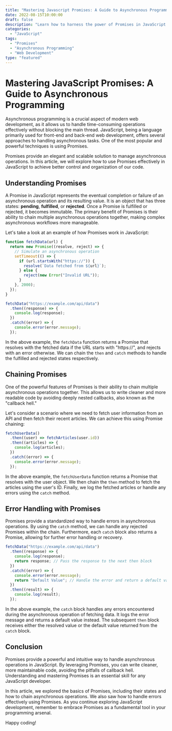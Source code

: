```yaml
--- 
title: "Mastering Javascript Promises: A Guide to Asynchronous Programming"
date: 2022-08-15T10:00:00
draft: false
description: "Learn how to harness the power of Promises in JavaScript to handle asynchronous programming efficiently."
categories:
  - "JavaScript"
tags:
  - "Promises"
  - "Asynchronous Programming"
  - "Web Development"
type: "featured"
---
```


# Mastering JavaScript Promises: A Guide to Asynchronous Programming

Asynchronous programming is a crucial aspect of modern web development, as it allows us to handle time-consuming operations effectively without blocking the main thread. JavaScript, being a language primarily used for front-end and back-end web development, offers several approaches to handling asynchronous tasks. One of the most popular and powerful techniques is using Promises.

Promises provide an elegant and scalable solution to manage asynchronous operations. In this article, we will explore how to use Promises effectively in JavaScript to achieve better control and organization of our code.

## Understanding Promises

A Promise in JavaScript represents the eventual completion or failure of an asynchronous operation and its resulting value. It is an object that has three states: **pending**, **fulfilled**, or **rejected**. Once a Promise is fulfilled or rejected, it becomes immutable. The primary benefit of Promises is their ability to chain multiple asynchronous operations together, making complex asynchronous workflows more manageable.

Let's take a look at an example of how Promises work in JavaScript:

```javascript
function fetchData(url) {
  return new Promise((resolve, reject) => {
    // Simulate an asynchronous operation
    setTimeout(() => {
      if (url.startsWith("https://")) {
        resolve(`Data fetched from ${url}`);
      } else {
        reject(new Error("Invalid URL"));
      }
    }, 2000);
  });
}

fetchData("https://example.com/api/data")
  .then((response) => {
    console.log(response);
  })
  .catch((error) => {
    console.error(error.message);
  });
```

In the above example, the `fetchData` function returns a Promise that resolves with the fetched data if the URL starts with "https://", and rejects with an error otherwise. We can chain the `then` and `catch` methods to handle the fulfilled and rejected states respectively.

## Chaining Promises

One of the powerful features of Promises is their ability to chain multiple asynchronous operations together. This allows us to write cleaner and more readable code by avoiding deeply nested callbacks, also known as the "callback hell."

Let's consider a scenario where we need to fetch user information from an API and then fetch their recent articles. We can achieve this using Promise chaining:

```javascript
fetchUserData()
  .then((user) => fetchArticles(user.id))
  .then((articles) => {
    console.log(articles);
  })
  .catch((error) => {
    console.error(error.message);
  });
```

In the above example, the `fetchUserData` function returns a Promise that resolves with the user object. We then chain the `then` method to fetch the articles using the user's ID. Finally, we log the fetched articles or handle any errors using the `catch` method.

## Error Handling with Promises

Promises provide a standardized way to handle errors in asynchronous operations. By using the `catch` method, we can handle any rejected Promises within the chain. Furthermore, each `catch` block also returns a Promise, allowing for further error handling or recovery.

```javascript
fetchData("https://example.com/api/data")
  .then((response) => {
    console.log(response);
    return response; // Pass the response to the next then block
  })
  .catch((error) => {
    console.error(error.message);
    return "Default Value"; // Handle the error and return a default value
  })
  .then((result) => {
    console.log(result);
  });
```

In the above example, the `catch` block handles any errors encountered during the asynchronous operation of fetching data. It logs the error message and returns a default value instead. The subsequent `then` block receives either the resolved value or the default value returned from the `catch` block.

## Conclusion

Promises provide a powerful and intuitive way to handle asynchronous operations in JavaScript. By leveraging Promises, you can write cleaner, more maintainable code, avoiding the pitfalls of callback hell. Understanding and mastering Promises is an essential skill for any JavaScript developer.

In this article, we explored the basics of Promises, including their states and how to chain asynchronous operations. We also saw how to handle errors effectively using Promises. As you continue exploring JavaScript development, remember to embrace Promises as a fundamental tool in your programming arsenal.

Happy coding!
